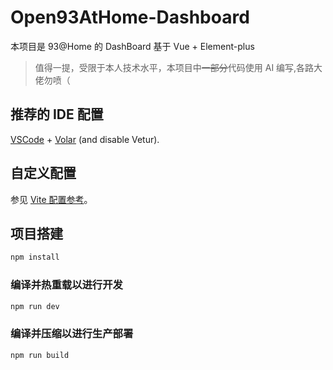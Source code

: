 # Open93AtHome-Dashboard

本项目是 93@Home 的 DashBoard 基于 Vue + Element-plus

> 值得一提，受限于本人技术水平，本项目中~~一部分~~代码使用 AI 编写,各路大佬勿喷（

## 推荐的 IDE 配置

[VSCode](https://code.visualstudio.com/) + [Volar](https://marketplace.visualstudio.com/items?itemName=Vue.volar) (and disable Vetur).

## 自定义配置

参见 [Vite 配置参考](https://vitejs.dev/config/)。

## 项目搭建

```sh
npm install
```

### 编译并热重载以进行开发

```sh
npm run dev
```

### 编译并压缩以进行生产部署

```sh
npm run build
```
